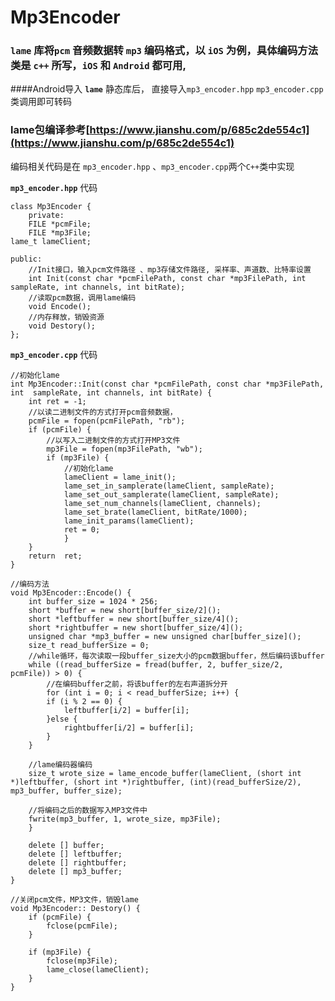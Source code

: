 # Mp3Encoder

### **` lame `** 库将` pcm ` 音频数据转 `mp3` 编码格式，以 **` iOS `** 为例，具体编码方法类是 `c++` 所写，**` iOS `**   和 **` Android `** 都可用, 

####Android导入 **`lame`** 静态库后， 直接导入`mp3_encoder.hpp`  `mp3_encoder.cpp`类调用即可转码

### lame包编译参考[https://www.jianshu.com/p/685c2de554c1](https://www.jianshu.com/p/685c2de554c1)

编码相关代码是在 `mp3_encoder.hpp`  、`mp3_encoder.cpp`两个`C++`类中实现


**`mp3_encoder.hpp`** 代码

```
class Mp3Encoder {
    private:
    FILE *pcmFile;
    FILE *mp3File;
lame_t lameClient;

public:
    //Init接口，输入pcm文件路径 、mp3存储文件路径, 采样率、声道数、比特率设置
    int Init(const char *pcmFilePath, const char *mp3FilePath, int sampleRate, int channels, int bitRate);
    //读取pcm数据，调用lame编码
    void Encode();
    //内存释放，销毁资源
    void Destory();
};

```

**`mp3_encoder.cpp`** 代码

```
//初始化lame
int Mp3Encoder::Init(const char *pcmFilePath, const char *mp3FilePath, int  sampleRate, int channels, int bitRate) {
    int ret = -1;
    //以读二进制文件的方式打开pcm音频数据，
    pcmFile = fopen(pcmFilePath, "rb");
    if (pcmFile) {
        //以写入二进制文件的方式打开MP3文件
        mp3File = fopen(mp3FilePath, "wb");
        if (mp3File) {
            //初始化lame
            lameClient = lame_init();
            lame_set_in_samplerate(lameClient, sampleRate);
            lame_set_out_samplerate(lameClient, sampleRate);
            lame_set_num_channels(lameClient, channels);
            lame_set_brate(lameClient, bitRate/1000);
            lame_init_params(lameClient);
            ret = 0;
            }
    }
    return  ret;
}

//编码方法
void Mp3Encoder::Encode() {
    int buffer_size = 1024 * 256;
    short *buffer = new short[buffer_size/2]();
    short *leftbuffer = new short[buffer_size/4]();
    short *rightbuffer = new short[buffer_size/4]();
    unsigned char *mp3_buffer = new unsigned char[buffer_size]();
    size_t read_bufferSize = 0;
    //while循环，每次读取一段buffer_size大小的pcm数据buffer，然后编码该buffer
    while ((read_bufferSize = fread(buffer, 2, buffer_size/2, pcmFile)) > 0) {
        //在编码buffer之前，将该buffer的左右声道拆分开
        for (int i = 0; i < read_bufferSize; i++) {
        if (i % 2 == 0) {
            leftbuffer[i/2] = buffer[i];
        }else {
            rightbuffer[i/2] = buffer[i];
        }
    }
    
    //lame编码器编码
    size_t wrote_size = lame_encode_buffer(lameClient, (short int *)leftbuffer, (short int *)rightbuffer, (int)(read_bufferSize/2), mp3_buffer, buffer_size);
    
    //将编码之后的数据写入MP3文件中
    fwrite(mp3_buffer, 1, wrote_size, mp3File);
    }

    delete [] buffer;
    delete [] leftbuffer;
    delete [] rightbuffer;
    delete [] mp3_buffer;
}

//关闭pcm文件，MP3文件，销毁lame
void Mp3Encoder:: Destory() {
    if (pcmFile) {
        fclose(pcmFile);
    }

    if (mp3File) {
        fclose(mp3File);
        lame_close(lameClient);
    }
}

```
